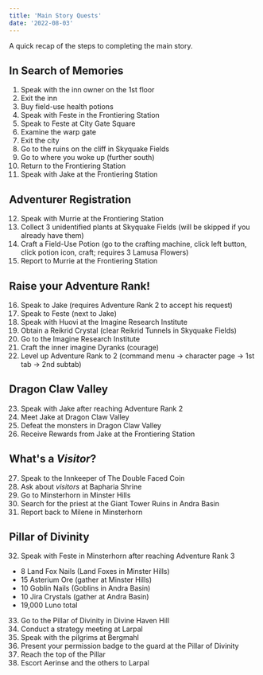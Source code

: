 ```yaml
---
title: 'Main Story Quests'
date: '2022-08-03'
---
```


A quick recap of the steps to completing the main story.

## In Search of Memories
1. Speak with the inn owner on the 1st floor
2. Exit the inn
3. Buy field-use health potions
4. Speak with Feste in the Frontiering Station
5. Speak to Feste at City Gate Square
6. Examine the warp gate
7. Exit the city
8. Go to the ruins on the cliff in Skyquake Fields
9. Go to where you woke up (further south)
10. Return to the Frontiering Station
11. Speak with Jake at the Frontiering Station

## Adventurer Registration
12. Speak with Murrie at the Frontiering Station
13. Collect 3 unidentified plants at Skyquake Fields (will be skipped if you already have them)
14. Craft a Field-Use Potion (go to the crafting machine, click left button, click potion icon, craft; requires 3 Lamusa Flowers)
15. Report to Murrie at the Frontiering Station

## Raise your Adventure Rank!
16. Speak to Jake (requires Adventure Rank 2 to accept his request)
17. Speak to Feste (next to Jake)
18. Speak with Huovi at the Imagine Research Institute
19. Obtain a Reikrid Crystal (clear Reikrid Tunnels in Skyquake Fields)
20. Go to the Imagine Research Institute
21. Craft the inner imagine Dyranks (courage)
22. Level up Adventure Rank to 2 (command menu -> character page -> 1st tab -> 2nd subtab)

## Dragon Claw Valley
23. Speak with Jake after reaching Adventure Rank 2
24. Meet Jake at Dragon Claw Valley
25. Defeat the monsters in Dragon Claw Valley
26. Receive Rewards from Jake at the Frontiering Station

## What's a *Visitor*?
27. Speak to the Innkeeper of The Double Faced Coin
28. Ask about *visitors* at Bapharia Shrine
29. Go to Minsterhorn in Minster Hills
30. Search for the priest at the Giant Tower Ruins in Andra Basin
31. Report back to Milene in Minsterhorn

## Pillar of Divinity
32. Speak with Feste in Minsterhorn after reaching Adventure Rank 3
- 8 Land Fox Nails (Land Foxes in Minster Hills)
- 15 Asterium Ore (gather at Minster Hills)
- 10 Goblin Nails (Goblins in Andra Basin)
- 10 Jira Crystals (gather at Andra Basin)
- 19,000 Luno total
33. Go to the Pillar of Divinity in Divine Haven Hill
34. Conduct a strategy meeting at Larpal
35. Speak with the pilgrims at Bergmahl
36. Present your permission badge to the guard at the Pillar of Divinity
37. Reach the top of the Pillar
38. Escort Aerinse and the others to Larpal